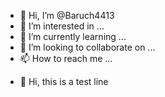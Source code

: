 - 👋 Hi, I’m @Baruch4413
- 👀 I’m interested in ...
- 🌱 I’m currently learning ...
- 💞️ I’m looking to collaborate on ...
- 📫 How to reach me ...
+ 🤔 Hi, this is a test line

